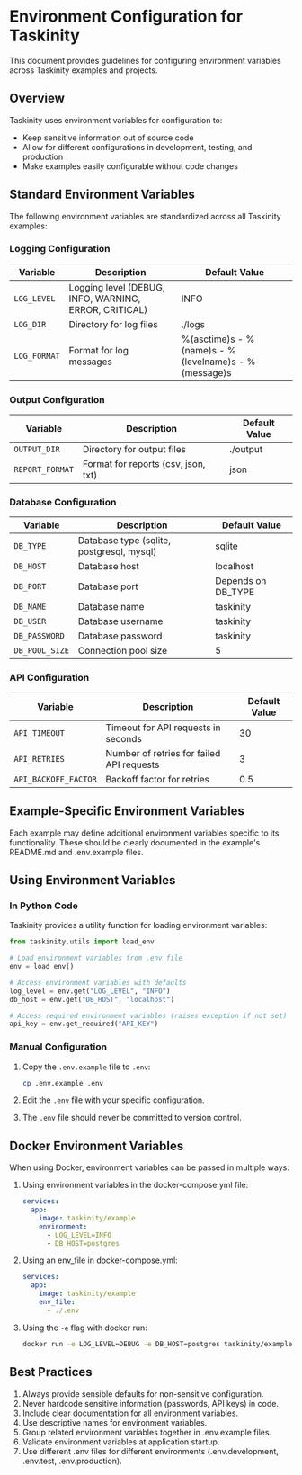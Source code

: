 # Environment Configuration for Taskinity

This document provides guidelines for configuring environment variables across Taskinity examples and projects.

## Overview

Taskinity uses environment variables for configuration to:
- Keep sensitive information out of source code
- Allow for different configurations in development, testing, and production
- Make examples easily configurable without code changes

## Standard Environment Variables

The following environment variables are standardized across all Taskinity examples:

### Logging Configuration
| Variable | Description | Default Value |
|----------|-------------|---------------|
| `LOG_LEVEL` | Logging level (DEBUG, INFO, WARNING, ERROR, CRITICAL) | INFO |
| `LOG_DIR` | Directory for log files | ./logs |
| `LOG_FORMAT` | Format for log messages | %(asctime)s - %(name)s - %(levelname)s - %(message)s |

### Output Configuration
| Variable | Description | Default Value |
|----------|-------------|---------------|
| `OUTPUT_DIR` | Directory for output files | ./output |
| `REPORT_FORMAT` | Format for reports (csv, json, txt) | json |

### Database Configuration
| Variable | Description | Default Value |
|----------|-------------|---------------|
| `DB_TYPE` | Database type (sqlite, postgresql, mysql) | sqlite |
| `DB_HOST` | Database host | localhost |
| `DB_PORT` | Database port | Depends on DB_TYPE |
| `DB_NAME` | Database name | taskinity |
| `DB_USER` | Database username | taskinity |
| `DB_PASSWORD` | Database password | taskinity |
| `DB_POOL_SIZE` | Connection pool size | 5 |

### API Configuration
| Variable | Description | Default Value |
|----------|-------------|---------------|
| `API_TIMEOUT` | Timeout for API requests in seconds | 30 |
| `API_RETRIES` | Number of retries for failed API requests | 3 |
| `API_BACKOFF_FACTOR` | Backoff factor for retries | 0.5 |

## Example-Specific Environment Variables

Each example may define additional environment variables specific to its functionality. These should be clearly documented in the example's README.md and .env.example files.

## Using Environment Variables

### In Python Code

Taskinity provides a utility function for loading environment variables:

```python
from taskinity.utils import load_env

# Load environment variables from .env file
env = load_env()

# Access environment variables with defaults
log_level = env.get("LOG_LEVEL", "INFO")
db_host = env.get("DB_HOST", "localhost")

# Access required environment variables (raises exception if not set)
api_key = env.get_required("API_KEY")
```

### Manual Configuration

1. Copy the `.env.example` file to `.env`:
   ```bash
   cp .env.example .env
   ```

2. Edit the `.env` file with your specific configuration.

3. The `.env` file should never be committed to version control.

## Docker Environment Variables

When using Docker, environment variables can be passed in multiple ways:

1. Using environment variables in the docker-compose.yml file:
   ```yaml
   services:
     app:
       image: taskinity/example
       environment:
         - LOG_LEVEL=INFO
         - DB_HOST=postgres
   ```

2. Using an env_file in docker-compose.yml:
   ```yaml
   services:
     app:
       image: taskinity/example
       env_file:
         - ./.env
   ```

3. Using the `-e` flag with docker run:
   ```bash
   docker run -e LOG_LEVEL=DEBUG -e DB_HOST=postgres taskinity/example
   ```

## Best Practices

1. Always provide sensible defaults for non-sensitive configuration.
2. Never hardcode sensitive information (passwords, API keys) in code.
3. Include clear documentation for all environment variables.
4. Use descriptive names for environment variables.
5. Group related environment variables together in .env.example files.
6. Validate environment variables at application startup.
7. Use different .env files for different environments (.env.development, .env.test, .env.production).
